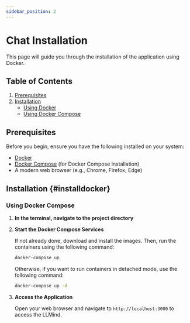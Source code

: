 ```yaml
---
sidebar_position: 2
---
```


# Chat Installation

This page will guide you through the installation of the application using Docker.

## Table of Contents

1. [Prerequisites](#prerequisites)
2. [Installation](#installdocker)
   - [Using Docker](#using-docker)
   - [Using Docker Compose](#using-docker-compose)

## Prerequisites

Before you begin, ensure you have the following installed on your system:

- [Docker](https://docs.docker.com/get-docker/)
- [Docker Compose](https://docs.docker.com/compose/install/) (for Docker Compose installation)
- A modern web browser (e.g., Chrome, Firefox, Edge)

## Installation {#installdocker}

### Using Docker Compose

1. **In the terminal, navigate to the project directory**

2. **Start the Docker Compose Services**

   If not already done, download and install the images. Then, run the containers using the following command:

   ```sh
   docker-compose up
   ```

   Otherwise, if you want to run containers in detached mode, use the following command:

   ```sh
   docker-compose up -d
   ```

3. **Access the Application**

   Open your web browser and navigate to `http://localhost:3000` to access the LLMind.
